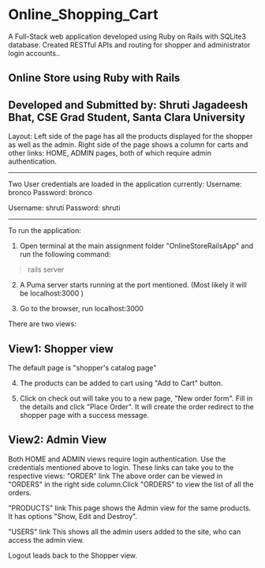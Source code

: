 # Online_Shopping_Cart
A Full-Stack web application developed using Ruby on Rails with SQLite3 database. Created RESTful APIs and routing for shopper and administrator login accounts..


Online Store using Ruby with Rails 
----------------------------------------------------------
Developed and Submitted by:
Shruti Jagadeesh Bhat,
CSE Grad Student,
Santa Clara University 
----------------------------------------------------------
Layout:
Left side of the page has all the products displayed for the shopper as well as the admin.
Right side of the page shows a column for carts and other links: HOME, ADMIN pages, both of which require admin authentication.

----------------------------------------------------------
Two User credentials are loaded in the application currently:
Username: bronco
Password: bronco

Username: shruti
Password: shruti

----------------------------------------------------------

To run the application: 


1. Open terminal at the main assignment folder "OnlineStoreRailsApp" and run the following command:
> rails server

2. A Puma server starts running at the port mentioned. (Most likely it will be localhost:3000 )
 
3. Go to the browser, run localhost:3000

There are two views:

View1: Shopper view
------------------------------------
The default page is "shopper's catalog page"

4. The products can be added to cart using "Add to Cart" button.

5. Click on check out will take you to a new page, "New order form". Fill in the details and click "Place Order". It will create the order
 redirect to the shopper page with a success message. 
 
 
 

View2: Admin View
------------------------------------
Both HOME and ADMIN views require login authentication. Use the credentials mentioned above to login.
These links can take you to the respective views:
"ORDER" link
The above order can be viewed in "ORDERS" in the right side column.Click "ORDERS" to view the list of all the orders.

"PRODUCTS" link
This page shows the Admin view for the same products. It has options "Show, Edit and Destroy".

"USERS" link
This shows all the admin users added to the site, who can access the admin view.

Logout leads back to the Shopper view.
